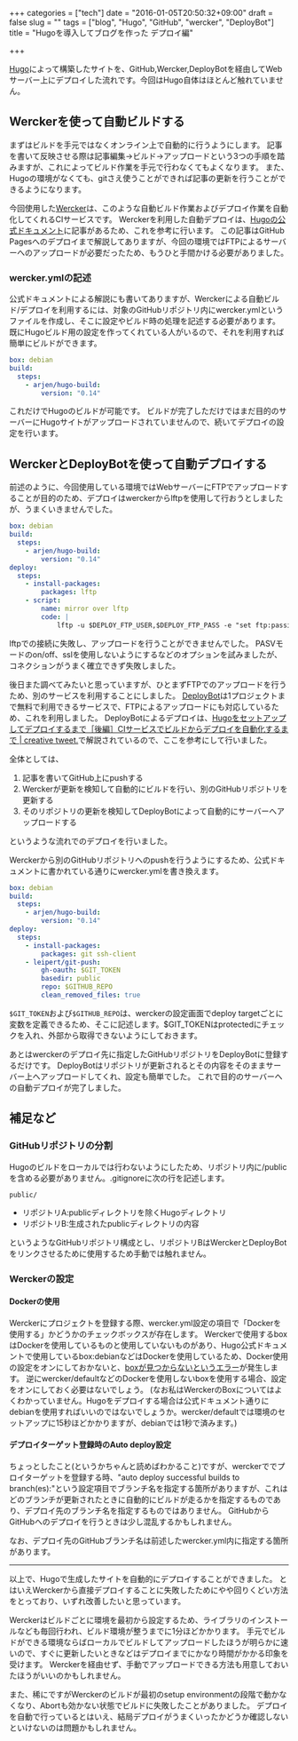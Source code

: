 +++
categories = ["tech"]
date = "2016-01-05T20:50:32+09:00"
draft = false
slug = ""
tags = ["blog", "Hugo", "GitHub", "wercker", "DeployBot"]
title = "Hugoを導入してブログを作った デプロイ編"

+++

[Hugo](https://gohugo.io/)によって構築したサイトを、GitHub,Wercker,DeployBotを経由してWebサーバー上にデプロイした流れです。今回はHugo自体はほとんど触れていません。

<!--more-->

## Werckerを使って自動ビルドする
まずはビルドを手元ではなくオンライン上で自動的に行うようにします。
記事を書いて反映させる際は記事編集→ビルド→アップロードという3つの手順を踏みますが、これによってビルド作業を手元で行わなくてもよくなります。
また、Hugoの環境がなくても、gitさえ使うことができれば記事の更新を行うことができるようになります。

今回使用した[Wercker](http://wercker.com/)は、このような自動ビルド作業およびデプロイ作業を自動化してくれるCIサービスです。
Werckerを利用した自動デプロイは、[Hugoの公式ドキュメント](https://gohugo.io/tutorials/automated-deployments/)に記事があるため、これを参考に行います。
この記事はGitHub Pagesへのデプロイまで解説してありますが、今回の環境ではFTPによるサーバーへのアップロードが必要だったため、もうひと手間かける必要がありました。

### wercker.ymlの記述
公式ドキュメントによる解説にも書いてありますが、Werckerによる自動ビルド/デプロイを利用するには、対象のGitHubリポジトリ内にwercker.ymlというファイルを作成し、そこに設定やビルド時の処理を記述する必要があります。
既にHugoビルド用の設定を作ってくれている人がいるので、それを利用すれば簡単にビルドができます。
``` yml
box: debian 
build:
  steps:
    - arjen/hugo-build:
        version: "0.14"
```
これだけでHugoのビルドが可能です。
ビルドが完了しただけではまだ目的のサーバーにHugoサイトがアップロードされていませんので、続いてデプロイの設定を行います。

## WerckerとDeployBotを使って自動デプロイする
前述のように、今回使用している環境ではWebサーバーにFTPでアップロードすることが目的のため、デプロイはwerckerからlftpを使用して行おうとしましたが、うまくいきませんでした。
``` yml
box: debian 
build:
  steps:
    - arjen/hugo-build:
        version: "0.14"
deploy:
  steps:
    - install-packages:
        packages: lftp
    - script:
        name: mirror over lftp
        code: |
            lftp -u $DEPLOY_FTP_USER,$DEPLOY_FTP_PASS -e "set ftp:passive-mode off;set ftp:ssl-allow off;set net:timeout 5;set net:max-retries 3;set net:reconnect-interval-max 60;mirror -enR public /blog;quit" $DEPLOY_FTP_SERVER
```

lftpでの接続に失敗し、アップロードを行うことができませんでした。
PASVモードのon/off、sslを使用しないようにするなどのオプションを試みましたが、コネクションがうまく確立できず失敗しました。

後日また調べてみたいと思っていますが、ひとまずFTPでのアップロードを行うため、別のサービスを利用することにしました。
[DeployBot](http://deploybot.com/)は1プロジェクトまで無料で利用できるサービスで、FTPによるアップロードにも対応しているため、これを利用しました。
DeployBotによるデプロイは、[Hugoをセットアップしてデプロイするまで［後編］CIサービスでビルドからデプロイを自動化するまで | creative tweet.](http://creative-tweet.net/blog/2015/10/usage-hugo-2.html)で解説されているので、ここを参考にして行いました。

全体としては、

1. 記事を書いてGitHub上にpushする
2. Werckerが更新を検知して自動的にビルドを行い、別のGitHubリポジトリを更新する
3. そのリポジトリの更新を検知してDeployBotによって自動的にサーバーへアップロードする

というような流れでのデプロイを行いました。

Werckerから別のGitHubリポジトリへのpushを行うようにするため、公式ドキュメントに書かれている通りにwercker.ymlを書き換えます。

``` yml
box: debian 
build:
  steps:
    - arjen/hugo-build:
        version: "0.14"
deploy:
  steps:
    - install-packages:
        packages: git ssh-client
    - leipert/git-push:
        gh-oauth: $GIT_TOKEN
        basedir: public
        repo: $GITHUB_REPO
        clean_removed_files: true
```

`$GIT_TOKEN`および`$GITHUB_REPO`は、werckerの設定画面でdeploy targetごとに変数を定義できるため、そこに記述します。$GIT_TOKENはprotectedにチェックを入れ、外部から取得できないようにしておきます。

あとはwerckerのデプロイ先に指定したGitHubリポジトリをDeployBotに登録するだけです。
DeployBotはリポジトリが更新されるとその内容をそのままサーバー上へアップロードしてくれ、設定も簡単でした。
これで目的のサーバーへの自動デプロイが完了しました。

## 補足など

### GitHubリポジトリの分割
Hugoのビルドをローカルでは行わないようにしたため、リポジトリ内に/publicを含める必要がありません。.gitignoreに次の行を記述します。

```
public/
```

- リポジトリA:publicディレクトリを除くHugoディレクトリ
- リポジトリB:生成されたpublicディレクトリの内容

というようなGitHubリポジトリ構成とし、リポジトリBはWerckerとDeployBotをリンクさせるために使用するため手動では触れません。

### Werckerの設定

#### Dockerの使用
Werckerにプロジェクトを登録する際、wercker.yml設定の項目で「Dockerを使用する」かどうかのチェックボックスが存在します。
Werckerで使用するboxはDockerを使用しているものと使用していないものがあり、Hugo公式ドキュメントで使用しているbox:debianなどはDockerを使用しているため、Docker使用の設定をオンにしておかないと、[boxが見つからないというエラー](http://thleap.net/blog/recovering-wercker/)が発生します。
逆にwercker/defaultなどのDockerを使用しないboxを使用する場合、設定をオンにしておく必要はないでしょう。
(なお私はWerckerのBoxについてはよくわかっていません。Hugoをデプロイする場合は公式ドキュメント通りにdebianを使用すればいいのではないでしょうか。wercker/defaultでは環境のセットアップに15秒ほどかかりますが、debianでは1秒で済みます。)

#### デプロイターゲット登録時のAuto deploy設定
ちょっとしたこと(というかちゃんと読めばわかること)ですが、werckerででプロイターゲットを登録する時、"auto deploy successful builds to branch(es):"という設定項目でブランチ名を指定する箇所がありますが、これはどのブランチが更新されたときに自動的にビルドが走るかを指定するものであり、デプロイ先のブランチ名を指定するものではありません。
GitHubからGitHubへのデプロイを行うときは少し混乱するかもしれません。

なお、デプロイ先のGitHubブランチ名は前述したwercker.yml内に指定する箇所があります。

---

以上で、Hugoで生成したサイトを自動的にデプロイすることができました。
とはいえWerckerから直接デプロイすることに失敗したためにやや回りくどい方法をとっており、いずれ改善したいと思っています。

Werckerはビルドごとに環境を最初から設定するため、ライブラリのインストールなども毎回行われ、ビルド環境が整うまでに1分ほどかかります。
手元でビルドができる環境ならばローカルでビルドしてアップロードしたほうが明らかに速いので、すぐに更新したいときなどはデプロイまでにかなり時間がかかる印象を受けます。
Werckerを経由せず、手動でアップロードできる方法も用意しておいたほうがいいのかもしれません。

また、稀にですがWerckerのビルドが最初のsetup environmentの段階で動かなくなり、Abortも効かない状態でビルドに失敗したことがありました。
デプロイを自動で行っているとはいえ、結局デプロイがうまくいったかどうか確認しないといけないのは問題かもしれません。
